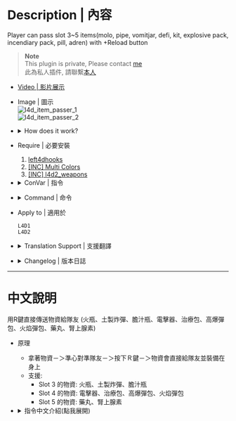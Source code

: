 # Description | 內容
Player can pass slot 3~5 items(molo, pipe, vomitjar, defi, kit, explosive pack, incendiary pack, pill, adren) with +Reload button

> __Note__ <br/>
This plugin is private, Please contact [me](https://github.com/fbef0102/Game-Private_Plugin#私人插件列表-private-plugins-list)<br/>
此為私人插件, 請聯繫[本人](https://github.com/fbef0102/Game-Private_Plugin#私人插件列表-private-plugins-list)

* [Video | 影片展示](https://youtu.be/1G6euowfyFI)

* Image | 圖示
	<br/>![l4d_item_passer_1](image/l4d_item_passer_1.gif)
	<br/>![l4d_item_passer_2](image/l4d_item_passer_2.gif)

* <details><summary>How does it work?</summary>

	* Switch item and hold －＞ Aim teammate－＞ Press R button －＞ Item transferred, teammate equips
	* Support:
		* Slot 3 items: molotovs, pipebombs, vomitjars
		* Slot 4 items: defibrillators, first aid kits, explosive packs, incendiary packs
		* Slot 5 items: pills, adrenalines
</details>

* Require | 必要安裝
	1. [left4dhooks](https://forums.alliedmods.net/showthread.php?t=321696)
	2. [[INC] Multi Colors](https://github.com/fbef0102/L4D1_2-Plugins/releases/tag/Multi-Colors)
    3. [[INC] l4d2_weapons](/left4dead2/scripting/include/l4d2_weapons.inc)

* <details><summary>ConVar | 指令</summary>

	* cfg/sourcemod/l4d_item_passer.cfg
		```php
		// 0=Plugin off, 1=Plugin on.
		l4d_item_passer_enable "1"

		// How message displays. (0: Disable, 1:In chat, 2: In Hint Box, 3: In center text)
		l4d_item_passer_announce_type "1"

		// How close you have to be to pass an item.
		l4d_item_passer_dist "220.0"

		// (L4D2) Which item can give. 1=Adrenaline, 2=Pain Pills, 4=Molotov, 8=Pipe Bomb, 16=Vomit Jar, 32=Kit , 64=Explosive Rounds, 128=Incendiary Rounds, 256=Defibrillator. Add numbers together (511=All, 0=Off).
		l4d_item_passer_flag "511"

		// (L4D1) Which item can give. 1=Pain Pills, 2=Molotov, 4=Pipe Bomb, 8=Kit. Add numbers together (15=All, 0=Off).
		l4d_item_passer_flag "511"

		// Which key to pass items? 1=Reload, 2=Right Mouse, 4=Use, add numbers together
		l4d_item_passer_type "1"
		```
</details>

* <details><summary>Command | 命令</summary>

	None
</details>

* Apply to | 適用於
	```
	L4D1
	L4D2
	```

* <details><summary>Translation Support | 支援翻譯</summary>

	```
	English
	繁體中文
	简体中文
	```
</details>

* <details><summary>Changelog | 版本日誌</summary>
	
	* v1.1h (2024-10-26)
		* Update cvars

	* v1.0h (2024-8-20)
		* Pass more items with +reload button
		* Add cvars
		* Individual plugin, Remove require plugins
		* Change method to give items instead of removing and creating entities

	* v1.6.2
		* [From SirPlease/L4D2-Competitive-Rework](https://github.com/SirPlease/L4D2-Competitive-Rework/blob/master/addons/sourcemod/scripting/pill_passer.sp)
</details>

- - - -
# 中文說明
用R鍵直接傳送物資給隊友 (火瓶、土製炸彈、膽汁瓶、電擊器、治療包、高爆彈包、火焰彈包、藥丸、腎上腺素)

* 原理
	* 拿著物資－＞準心對準隊友－＞按下Ｒ鍵－＞物資會直接給隊友並裝備在身上
	* 支援:
		* Slot 3 的物資: 火瓶、土製炸彈、膽汁瓶
		* Slot 4 的物資: 電擊器、治療包、高爆彈包、火焰彈包
		* Slot 5 的物資: 藥丸、腎上腺素

* <details><summary>指令中文介紹(點我展開)</summary>

	* cfg/sourcemod/l4d_item_passer.cfg
		```php
		// 0=插件關閉, 1=插件開啟.
		l4d_item_passer_enable "1"

		// 提示該如何顯示. (0: 不提示, 1: 聊天框, 2: 黑底白字框, 3: 螢幕正中間)
		l4d_item_passer_announce_type "1"

		// 距離多近才能傳送物品給隊友?
		l4d_item_passer_dist "220.0"

		// (L4D2) 那些物品可傳送? 1=腎上腺素, 2=藥丸, 4=火瓶, 8=土製炸彈, 16=膽汁瓶, 32=治療包, 64=高爆彈包, 128=火焰彈包, 256=電擊器. 請將數字相加起來 (511=全部, 0=無).
		l4d_item_passer_flag "511"

		// (L4D1) 那些物品可傳送? 1=藥丸, 2=火瓶, 4=土製炸彈, 8=治療包 (15=全部, 0=無).
		l4d_item_passer_flag "511"

		// 使用哪個按鍵傳送物資? 1=R鍵, 2=滑鼠右鍵, 4=E鍵, 請將數字相加起來
		l4d_item_passer_type "1"
		```
</details>